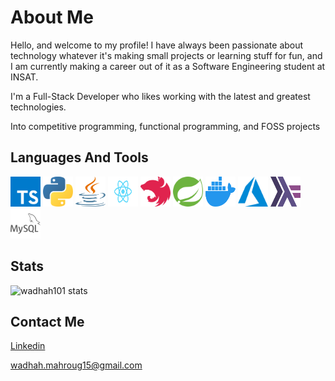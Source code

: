# About Me

Hello, and welcome to my profile! I have always been passionate about technology whatever it's making small projects or learning stuff for fun, and I am currently making a career out of it as a Software Engineering student at INSAT.

I'm a Full-Stack Developer who likes working with the latest and greatest technologies.

Into competitive programming, functional programming, and FOSS projects

## Languages And Tools

<div stlye="display : flex ; gap : 0.5rem">
  <img src="icons/typescript.svg" alt="typescript" width="48" height="48" />
  <img src="icons/python.svg" alt="python" width="48" height="48" />
  <img src="icons/java.svg" alt="java" width="48" height="48" />
  <img src="icons/React.svg" alt="React" width="48" height="48" />
  <img src="icons/nestjs.svg" alt="nestjs" width="48" height="48" />
  <img src="icons/spring.svg" alt="spring" width="48" height="48" />
  <img src="icons/docker.svg" alt="docker" width="48" height="48" />
  <img src="icons/azure.svg" alt="azure" width="48" height="48" />
  <img src="icons/haskell.svg" alt="haskell" width="48" height="48" />
  <img src="icons/mysql.svg" alt="mysql" width="48" height="48" />
  <div />
</div>

## Stats

![wadhah101 stats](https://github-readme-stats.vercel.app/api?username=wadhah101&show_icons=true)

## Contact Me

[Linkedin](https://www.linkedin.com/in/wadhah-mahroug-392a40184/)

wadhah.mahroug15@gmail.com
